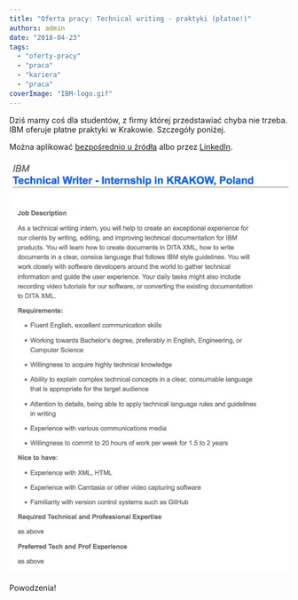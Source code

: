```yaml
---
title: "Oferta pracy: Technical writing - praktyki (płatne!)"
authors: admin
date: "2018-04-23"
tags:
  - "oferty-pracy"
  - "praca"
  - "kariera"
  - "praca"
coverImage: "IBM-logo.gif"
---
```


Dziś mamy coś dla studentów, z firmy której przedstawiać chyba nie trzeba. IBM
oferuje płatne praktyki w Krakowie. Szczegóły poniżej.

<!--truncate-->

Można aplikować
[bezpośrednio u źródła](https://ibm.jobs/krakow-pol/technical-writer-internship/bd39831a28f544ff909ee505a3e62334/job/)
albo przez
[LinkedIn](https://www.linkedin.com/jobs/view/technical-writer-internship-at-ibm-622499595/).

![](images/IBMPraktyki.jpeg)

Powodzenia!
